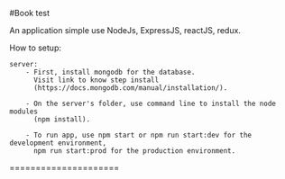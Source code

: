 #Book test

An application simple use NodeJs, ExpressJS, reactJS, redux.


How to setup: 

	server: 
		- First, install mongodb for the database. 
		  Visit link to know step install 
		  (https://docs.mongodb.com/manual/installation/). 

		- On the server's folder, use command line to install the node modules
		  (npm install).

		- To run app, use npm start or npm run start:dev for the development environment, 
		  npm run start:prod for the production environment.



=====================